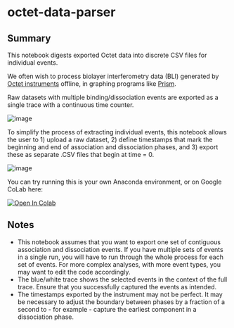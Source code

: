 # octet-data-parser
## Summary
This notebook digests exported Octet data into discrete CSV files for individual events.

We often wish to process biolayer interferometry data (BLI) generated by [Octet instruments](https://www.sartorius.com/en/products/biolayer-interferometry) offline, in graphing programs like [Prism](https://www.graphpad.com/features). 

Raw datasets with multiple binding/dissociation events are exported as a single trace with a continuous time counter.

![image](https://github.com/krs-lab/octet-data-parser/assets/98188225/2f4feafa-3802-4052-af56-cd2011ce2655)

To simplify the process of extracting individual events, this notebook allows the user to 1) upload a raw dataset, 2) define timestamps that mark the beginning and end of association and dissociation phases, and 3) export these as separate .CSV files that begin at time = 0.

![image](https://github.com/krs-lab/octet-data-parser/assets/98188225/2c32b0ea-9b6f-449a-b98b-d5c7afd02282)

You can try running this is your own Anaconda environment, or on Google CoLab here:

[![Open In Colab](https://colab.research.google.com/assets/colab-badge.svg)](https://colab.research.google.com/github/krs-lab/octet-data-parser/blob/main/Parse_Octet_Data.ipynb)

## Notes

* This notebook assumes that you want to export one set of contiguous association and dissociation events. If you have multiple sets of events in a single run, you will have to run through the whole process for each set of events. For more complex analyses, with more event types, you may want to edit the code accordingly.
* The blue/white trace shows the selected events in the context of the full trace. Ensure that you successfully captured the events as intended.
* The timestamps exported by the instrument may not be perfect. It may be necessary to adjust the boundary between phases by a fraction of a second to - for example - capture the earliest component in a dissociation phase.
